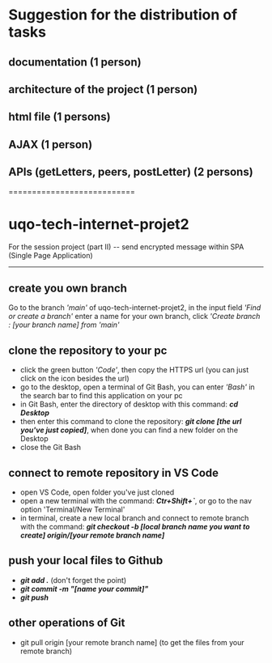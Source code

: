 # Suggestion for the distribution of tasks
## documentation (1 person)

## architecture of the project (1 person)

## html file (1 persons)

## AJAX (1 person)

## APIs (getLetters, peers, postLetter) (2 persons)



===========================

# uqo-tech-internet-projet2
For the session project (part II) -- send encrypted message within SPA (Single Page Application) 

---

## create you own branch
Go to the branch *'main'* of uqo-tech-internet-projet2, in the input field *'Find or create a branch'* enter a name for your own branch, click *'Create branch : [your branch name] from 'main'*

## clone the repository to your pc
- click the green button *'Code'*, then copy the HTTPS url (you can just click on the icon besides the url)
- go to the desktop, open a terminal of Git Bash, you can enter *'Bash'* in the search bar to find this application on your pc
- in Git Bash, enter the directory of desktop with this command: ***cd Desktop***
- then enter this command to clone the repository: ***git clone [the url you've just copied]***, when done you can find a new folder on the Desktop
- close the Git Bash

## connect to remote repository in VS Code
- open VS Code, open folder you've just cloned
- open a new terminal with the command: ***Ctr+Shift+`***, or go to the nav option 'Terminal/New Terminal'
- in terminal, create a new local branch and connect to remote branch with the command: ***git checkout -b [local branch name you want to create] origin/[your remote branch name]***

## push your local files to Github
- ***git add .*** (don't forget the point)
- ***git commit -m "[name your commit]"***
- ***git push***

## other operations of Git
- git pull origin [your remote branch name]  (to get the files from your remote branch)

